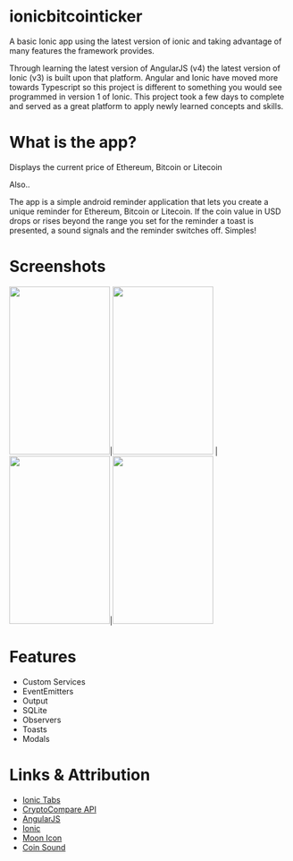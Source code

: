 # ionicbitcointicker
A basic Ionic app using the latest version of ionic and taking advantage of many features the framework provides.

Through learning the latest version of AngularJS (v4) the latest version of Ionic (v3) is built upon that platform. Angular and Ionic have moved more towards Typescript so this project is different to something you would see programmed in version 1 of Ionic. This project took a few days to complete and served as a great platform to apply newly learned concepts and skills.

# What is the app?

Displays the current price of Ethereum, Bitcoin or Litecoin 

Also..

The app is a simple android reminder application that lets you create a unique reminder for Ethereum, Bitcoin or Litecoin. If the coin value in USD drops or rises beyond the range you set for the reminder a toast is presented, a sound signals and the reminder switches off.
Simples!

# Screenshots

<img src="https://puu.sh/vPPYh/cb97097e74.png" height="300" width="180">|<img src="https://puu.sh/vPPYg/f01d778f21.png" height="300" width="180"> |<img src="https://puu.sh/vPPYf/ec37312880.png" height="300" width="180">|<img src="https://puu.sh/vPPYc/84640950ed.png" height="300" width="180">

# Features

* Custom Services
* EventEmitters
* Output
* SQLite
* Observers
* Toasts
* Modals

# Links & Attribution

* [Ionic Tabs](https://github.com/driftyco/ionic-starter-tabs)
* [CryptoCompare API](https://www.cryptocompare.com/api/#-api-data-histoday-)
* [AngularJS](https://angularjs.org/)
* [Ionic](https://ionicframework.com/)
* [Moon Icon](http://www.flaticon.com/free-icon/moon_124556#term=moon&page=1&position=15)
* [Coin Sound](http://www.orangefreesounds.com/mario-coin-sound/)
